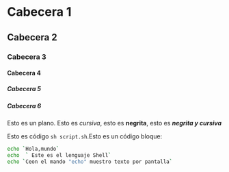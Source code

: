 # Cabecera 1

## Cabecera 2

### Cabecera 3

#### Cabecera 4

##### Cabecera 5

##### Cabecera 6

Esto es un plano. Esto es *cursiva*, esto es **negrita**, esto es ***negrita y cursiva***

Esto es código `sh script.sh`.Esto es un código bloque:

```sh
echo `Hola,mundo`
echo  ` Este es el lenguaje Shell`
echo `Ceon el mando "echo" muestro texto por pantalla`
```
